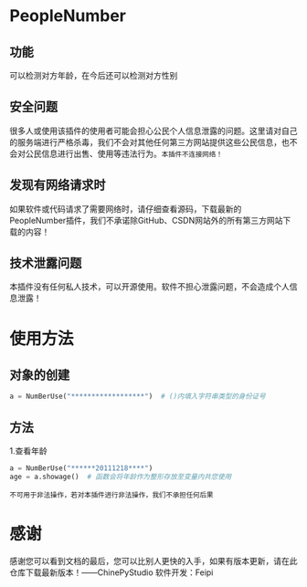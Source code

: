 # PeopleNumber
## 功能
可以检测对方年龄，在今后还可以检测对方性别

## 安全问题
很多人或使用该插件的使用者可能会担心公民个人信息泄露的问题。这里请对自己的服务端进行严格杀毒，我们不会对其他任何第三方网站提供这些公民信息，也不会对公民信息进行出售、使用等违法行为。`本插件不连接网络！`

## 发现有网络请求时
如果软件或代码请求了需要网络时，请仔细查看源码，下载最新的PeopleNumber插件，我们不承诺除GitHub、CSDN网站外的所有第三方网站下载的内容！

## 技术泄露问题
本插件没有任何私人技术，可以开源使用。软件不担心泄露问题，不会造成个人信息泄露！

# 使用方法
## 对象的创建
```python
a = NumBerUse("******************")  # ()内填入字符串类型的身份证号
```

## 方法
1.查看年龄
```python
a = NumBerUse("******20111218****")
age = a.showage()  # 函数会将年龄作为整形存放至变量内共您使用
```
`不可用于非法操作，若对本插件进行非法操作，我们不承担任何后果`

# 感谢
感谢您可以看到文档的最后，您可以比别人更快的入手，如果有版本更新，请在此仓库下载最新版本！——ChinePyStudio
软件开发：Feipi
